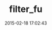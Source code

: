 ---
layout: post
title:  "filter_fu"
repo:   "benedikt/filter_fu"
date:   2015-02-18 17:02:43
gemurl: http://github.com/benedikt/filter_fu
---